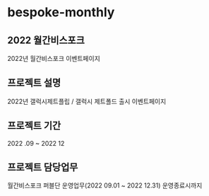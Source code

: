 # bespoke-monthly

<h2>2022 월간비스포크</h2>
<p>2022년 월간비스포크 이벤트페이지</p>

<h2>프로젝트 설명</h2>
<p>2022년 갤럭시제트플립 / 갤럭시 제트폴드 출시 이벤트페이지</p>

<h2>프로젝트 기간</h2>
<p>2022 .09 ~ 2022 12</p>

<h2>프로젝트 담당업무</h2>
<p>월간비스포크 퍼블단 운영업무(2022 09.01 ~ 2022 12.31) 운영종료시까지</p>


